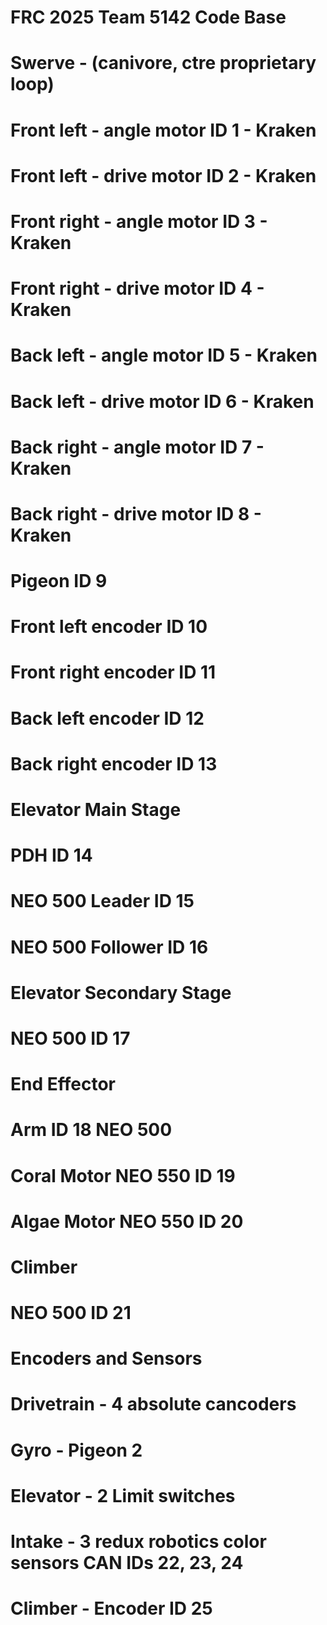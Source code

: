 # FRC 2025 Team 5142 Code Base

# Swerve - (canivore, ctre proprietary loop)

# Front left - angle motor ID 1 - Kraken
# Front left - drive motor ID 2 - Kraken

# Front right - angle motor ID 3 - Kraken
# Front right - drive motor ID 4 - Kraken

# Back left - angle motor ID 5 - Kraken
# Back left - drive motor ID 6 - Kraken

# Back right - angle motor ID 7 - Kraken
# Back right - drive motor ID 8 - Kraken

# Pigeon ID 9

# Front left encoder ID 10
# Front right encoder ID 11
# Back left encoder ID 12
# Back right encoder ID 13

# Elevator Main Stage

# PDH ID 14 

# NEO 500 Leader ID 15
# NEO 500 Follower ID 16

# Elevator Secondary Stage

# NEO 500 ID 17

# End Effector

# Arm ID 18 NEO 500

# Coral Motor NEO 550 ID 19
# Algae Motor NEO 550 ID 20

# Climber

# NEO 500 ID 21

# Encoders and Sensors

# Drivetrain - 4 absolute cancoders

# Gyro - Pigeon 2 

# Elevator - 2 Limit switches

# Intake - 3 redux robotics color sensors CAN IDs 22, 23, 24

# Climber - Encoder ID 25

